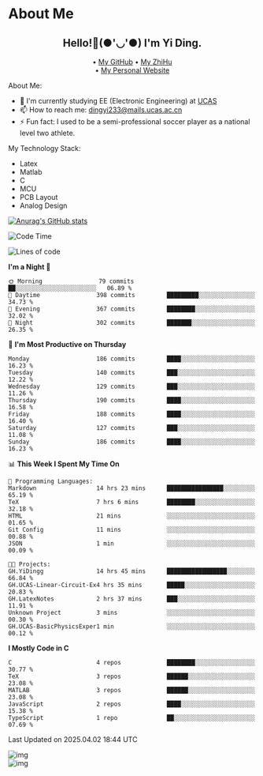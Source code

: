 # About Me

<h2 style="text-align:center;"> Hello!👋(●'◡'●) I'm Yi Ding.</h2>

<div style="text-align:center;">
  • <a href="https://github.com/YiDingg">My GitHub</a>
  • <a href="https://www.zhihu.com/people/YiDingg">My ZhiHu</a><br>
  • <a href="https://yidingg.github.io/YiDingg">My Personal Website</a><br>
</div>

About Me:
- 🔭 I'm currently studying EE (Electronic Engineering) at [UCAS](https://www.ucas.ac.cn/)
- 📫 How to reach me: dingyi233@mails.ucas.ac.cn
- ⚡ Fun fact: I used to be a semi-professional soccer player as a national level two athlete.

My Technology Stack:
- Latex
- Matlab
- C
- MCU
- PCB Layout
- Analog Design


[![Anurag's GitHub stats](https://github-readme-stats.vercel.app/api?username=YiDingg)](https://github.com/anuraghazra/github-readme-stats)

<!--START_SECTION:waka-->
![Code Time](http://img.shields.io/badge/Code%20Time-1%2C045%20hrs%2038%20mins-blue)

![Lines of code](https://img.shields.io/badge/From%20Hello%20World%20I%27ve%20Written-756.6%20thousand%20lines%20of%20code-blue)

**I'm a Night 🦉** 

```text
🌞 Morning                79 commits          ██░░░░░░░░░░░░░░░░░░░░░░░   06.89 % 
🌆 Daytime                398 commits         █████████░░░░░░░░░░░░░░░░   34.73 % 
🌃 Evening                367 commits         ████████░░░░░░░░░░░░░░░░░   32.02 % 
🌙 Night                  302 commits         ███████░░░░░░░░░░░░░░░░░░   26.35 % 
```
📅 **I'm Most Productive on Thursday** 

```text
Monday                   186 commits         ████░░░░░░░░░░░░░░░░░░░░░   16.23 % 
Tuesday                  140 commits         ███░░░░░░░░░░░░░░░░░░░░░░   12.22 % 
Wednesday                129 commits         ███░░░░░░░░░░░░░░░░░░░░░░   11.26 % 
Thursday                 190 commits         ████░░░░░░░░░░░░░░░░░░░░░   16.58 % 
Friday                   188 commits         ████░░░░░░░░░░░░░░░░░░░░░   16.40 % 
Saturday                 127 commits         ███░░░░░░░░░░░░░░░░░░░░░░   11.08 % 
Sunday                   186 commits         ████░░░░░░░░░░░░░░░░░░░░░   16.23 % 
```


📊 **This Week I Spent My Time On** 

```text
💬 Programming Languages: 
Markdown                 14 hrs 23 mins      ████████████████░░░░░░░░░   65.19 % 
TeX                      7 hrs 6 mins        ████████░░░░░░░░░░░░░░░░░   32.18 % 
HTML                     21 mins             ░░░░░░░░░░░░░░░░░░░░░░░░░   01.65 % 
Git Config               11 mins             ░░░░░░░░░░░░░░░░░░░░░░░░░   00.88 % 
JSON                     1 min               ░░░░░░░░░░░░░░░░░░░░░░░░░   00.09 % 

🐱‍💻 Projects: 
GH.YiDingg               14 hrs 45 mins      █████████████████░░░░░░░░   66.84 % 
GH.UCAS-Linear-Circuit-Ex4 hrs 35 mins       █████░░░░░░░░░░░░░░░░░░░░   20.83 % 
GH.LatexNotes            2 hrs 37 mins       ███░░░░░░░░░░░░░░░░░░░░░░   11.91 % 
Unknown Project          3 mins              ░░░░░░░░░░░░░░░░░░░░░░░░░   00.30 % 
GH.UCAS-BasicPhysicsExper1 min               ░░░░░░░░░░░░░░░░░░░░░░░░░   00.12 % 
```

**I Mostly Code in C** 

```text
C                        4 repos             ████████░░░░░░░░░░░░░░░░░   30.77 % 
TeX                      3 repos             ██████░░░░░░░░░░░░░░░░░░░   23.08 % 
MATLAB                   3 repos             ██████░░░░░░░░░░░░░░░░░░░   23.08 % 
JavaScript               2 repos             ████░░░░░░░░░░░░░░░░░░░░░   15.38 % 
TypeScript               1 repo              ██░░░░░░░░░░░░░░░░░░░░░░░   07.69 % 
```




 Last Updated on 2025.04.02 18:44 UTC
<!--END_SECTION:waka-->

<!-- Coding activity over the last year -->
<div class='center'><img src='https://wakatime.com/share/@YiDingg/260601e0-8e46-41ab-9832-d4d0ae5fd0bd.svg' alt='img'/></div>

<!-- Languages over the last year -->
<div class='center'><img src='https://wakatime.com/share/@YiDingg/99546fa3-4cc3-4808-ab6e-13f38e27aba1.svg' alt='img'/></div>
